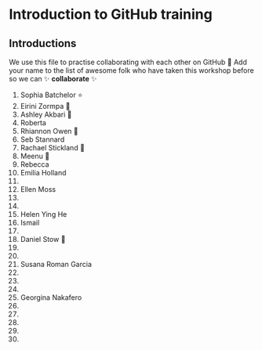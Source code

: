 # Introduction to GitHub training

## Introductions

We use this file to practise collaborating with each other on GitHub :tada: Add your name to the list of awesome folk who have taken this workshop before so we can :sparkles: **collaborate** :sparkles:

1. Sophia Batchelor :star:
2. Eirini Zormpa :yarn:
3. Ashley Akbari 🚀
4. Roberta 
5. Rhiannon Owen :cherry_blossom:
6. Seb Stannard 
7. Rachael Stickland 🐸
8. Meenu 🌻
9. Rebecca
10. Emilia Holland
11.
12. Ellen Moss
13.
14.
15. Helen Ying He
16. Ismail
17. 
18. Daniel Stow 🦒
19. 
20. 
21. Susana Roman Garcia
22.
23. 
24. 
25. Georgina Nakafero 
26. 
27. 
28. 
29. 
30. 
